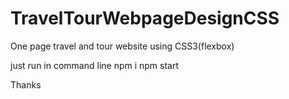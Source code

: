 # TravelTourWebpageDesignCSS
One page travel and tour website using CSS3(flexbox)

just run in command line
npm i 
npm start


Thanks
